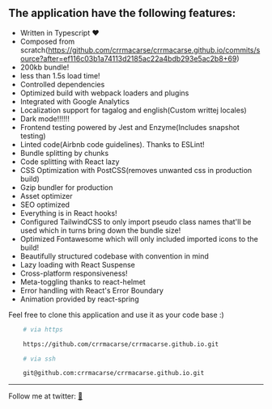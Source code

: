 ## The application have the following features:

- Written in Typescript ♥
- Composed from scratch(https://github.com/crrmacarse/crrmacarse.github.io/commits/source?after=ef116c03b1a74113d2185ac22a4bdb293e5ac2b8+69)
- 200kb bundle!
- less than 1.5s load time!
- Controlled dependencies
- Optimized build with webpack loaders and plugins
- Integrated with Google Analytics
- Localization support for tagalog and english(Custom writtej locales)
- Dark mode!!!!!!
- Frontend testing powered by Jest and Enzyme(Includes snapshot testing)
- Linted code(Airbnb code guidelines). Thanks to ESLint!
- Bundle splitting by chunks
- Code splitting with React lazy
- CSS Optimization with PostCSS(removes unwanted css in production build)
- Gzip bundler for production
- Asset optimizer
- SEO optimized
- Everything is in React hooks!
- Configured TailwindCSS to only import pseudo class names that'll be used which in turns bring down the bundle size!
- Optimized Fontawesome which will only included imported icons to the build!
- Beautifully structured codebase with convention in mind
- Lazy loading with React Suspense
- Cross-platform responsiveness!
- Meta-toggling thanks to react-helmet
- Error handling with React's Error Boundary
- Animation provided by react-spring

Feel free to clone this application and use it as your code base :)

```bash
    # via https

    https://github.com/crrmacarse/crrmacarse.github.io.git
```

```bash
    # via ssh

    git@github.com:crrmacarse/crrmacarse.github.io.git
```

---

Follow me at twitter: [🐔](https://twitter.com/pablongbuhaymo)
